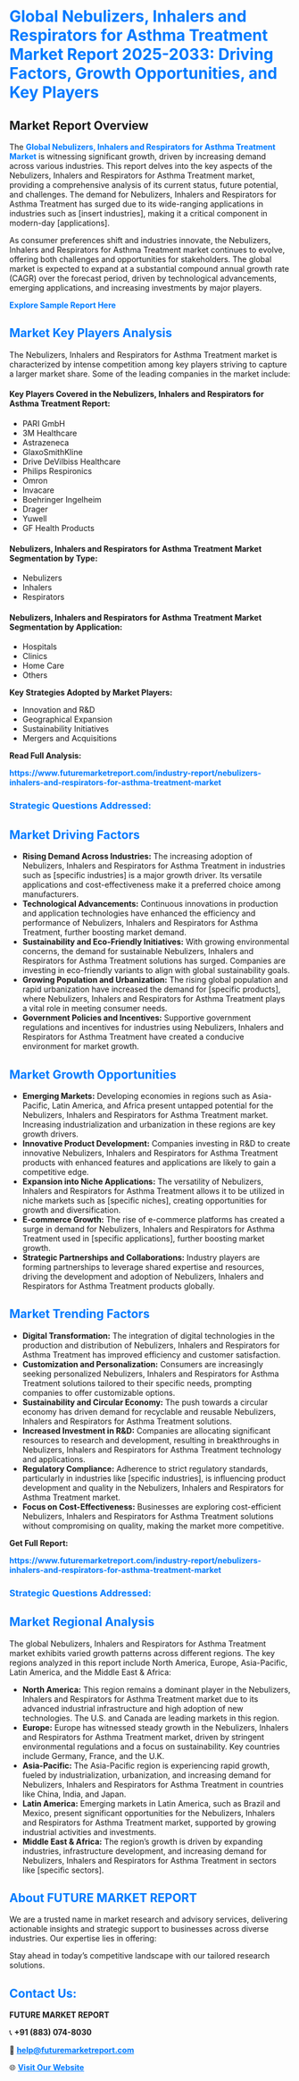<h1 style="color: #007BFF;">Global Nebulizers, Inhalers and Respirators for Asthma Treatment Market Report 2025-2033: Driving Factors, Growth Opportunities, and Key Players</h1>

<section id="overview">
<h2>Market Report Overview</h2>
<p>The <a href="https://www.futuremarketreport.com/industry-report/nebulizers-inhalers-and-respirators-for-asthma-treatment-market" style="color: #007BFF; text-decoration: none;"><strong>Global Nebulizers, Inhalers and Respirators for Asthma Treatment Market</strong></a> is witnessing significant growth, driven by increasing demand across various industries. This report delves into the key aspects of the Nebulizers, Inhalers and Respirators for Asthma Treatment market, providing a comprehensive analysis of its current status, future potential, and challenges. The demand for Nebulizers, Inhalers and Respirators for Asthma Treatment has surged due to its wide-ranging applications in industries such as [insert industries], making it a critical component in modern-day [applications].</p>
<p>As consumer preferences shift and industries innovate, the Nebulizers, Inhalers and Respirators for Asthma Treatment market continues to evolve, offering both challenges and opportunities for stakeholders. The global market is expected to expand at a substantial compound annual growth rate (CAGR) over the forecast period, driven by technological advancements, emerging applications, and increasing investments by major players.</p>
</section>

<section id="overview">
<p><a href="https://www.futuremarketreport.com/request-sample/reportId=98885" style="color: #007BFF; text-decoration: none;"><strong>Explore Sample Report Here</strong></a></p>
</section>

<section id="key-players">
<h2 style="color: #007BFF;">Market Key Players Analysis</h2>
<p>The Nebulizers, Inhalers and Respirators for Asthma Treatment market is characterized by intense competition among key players striving to capture a larger market share. Some of the leading companies in the market include:</p>
<h4>Key Players Covered in the Nebulizers, Inhalers and Respirators for Asthma Treatment Report:</h4>
<ul><li>PARI GmbH</li><li>3M Healthcare</li><li>Astrazeneca</li><li>GlaxoSmithKline</li><li>Drive DeVilbiss Healthcare</li><li>Philips Respironics</li><li>Omron</li><li>Invacare</li><li>Boehringer Ingelheim</li><li>Drager</li><li>Yuwell</li><li>GF Health Products</li></ul>
<h4>Nebulizers, Inhalers and Respirators for Asthma Treatment Market Segmentation by Type:</h4>
<ul><li>Nebulizers</li><li>Inhalers</li><li>Respirators</li></ul>

<h4>Nebulizers, Inhalers and Respirators for Asthma Treatment Market Segmentation by Application:</h4>
<ul><li>Hospitals</li><li>Clinics</li><li>Home Care</li><li>Others</li></ul>
<p><strong>Key Strategies Adopted by Market Players:</strong></p>
<ul>
<li>Innovation and R&D</li>
<li>Geographical Expansion</li>
<li>Sustainability Initiatives</li>
<li>Mergers and Acquisitions</li>
</ul>
</section>

<section>
<p><strong>Read Full Analysis: </strong></p><a href="https://www.futuremarketreport.com/industry-report/nebulizers-inhalers-and-respirators-for-asthma-treatment-market" style="color: #007BFF; text-decoration: none;"><strong>https://www.futuremarketreport.com/industry-report/nebulizers-inhalers-and-respirators-for-asthma-treatment-market</strong></a>
<h3 style="color: #007BFF;">Strategic Questions Addressed:</h3>
</section>

<section id="driving-factors">
<h2 style="color: #007BFF;">Market Driving Factors</h2>
<ul>
<li><strong>Rising Demand Across Industries:</strong> The increasing adoption of Nebulizers, Inhalers and Respirators for Asthma Treatment in industries such as [specific industries] is a major growth driver. Its versatile applications and cost-effectiveness make it a preferred choice among manufacturers.</li>
<li><strong>Technological Advancements:</strong> Continuous innovations in production and application technologies have enhanced the efficiency and performance of Nebulizers, Inhalers and Respirators for Asthma Treatment, further boosting market demand.</li>
<li><strong>Sustainability and Eco-Friendly Initiatives:</strong> With growing environmental concerns, the demand for sustainable Nebulizers, Inhalers and Respirators for Asthma Treatment solutions has surged. Companies are investing in eco-friendly variants to align with global sustainability goals.</li>
<li><strong>Growing Population and Urbanization:</strong> The rising global population and rapid urbanization have increased the demand for [specific products], where Nebulizers, Inhalers and Respirators for Asthma Treatment plays a vital role in meeting consumer needs.</li>
<li><strong>Government Policies and Incentives:</strong> Supportive government regulations and incentives for industries using Nebulizers, Inhalers and Respirators for Asthma Treatment have created a conducive environment for market growth.</li>
</ul>
</section>

<section id="growth-opportunities">
<h2 style="color: #007BFF;">Market Growth Opportunities</h2>
<ul>
<li><strong>Emerging Markets:</strong> Developing economies in regions such as Asia-Pacific, Latin America, and Africa present untapped potential for the Nebulizers, Inhalers and Respirators for Asthma Treatment market. Increasing industrialization and urbanization in these regions are key growth drivers.</li>
<li><strong>Innovative Product Development:</strong> Companies investing in R&D to create innovative Nebulizers, Inhalers and Respirators for Asthma Treatment products with enhanced features and applications are likely to gain a competitive edge.</li>
<li><strong>Expansion into Niche Applications:</strong> The versatility of Nebulizers, Inhalers and Respirators for Asthma Treatment allows it to be utilized in niche markets such as [specific niches], creating opportunities for growth and diversification.</li>
<li><strong>E-commerce Growth:</strong> The rise of e-commerce platforms has created a surge in demand for Nebulizers, Inhalers and Respirators for Asthma Treatment used in [specific applications], further boosting market growth.</li>
<li><strong>Strategic Partnerships and Collaborations:</strong> Industry players are forming partnerships to leverage shared expertise and resources, driving the development and adoption of Nebulizers, Inhalers and Respirators for Asthma Treatment products globally.</li>
</ul>
</section>

<section id="trending-factors">
<h2 style="color: #007BFF;">Market Trending Factors</h2>
<ul>
<li><strong>Digital Transformation:</strong> The integration of digital technologies in the production and distribution of Nebulizers, Inhalers and Respirators for Asthma Treatment has improved efficiency and customer satisfaction.</li>
<li><strong>Customization and Personalization:</strong> Consumers are increasingly seeking personalized Nebulizers, Inhalers and Respirators for Asthma Treatment solutions tailored to their specific needs, prompting companies to offer customizable options.</li>
<li><strong>Sustainability and Circular Economy:</strong> The push towards a circular economy has driven demand for recyclable and reusable Nebulizers, Inhalers and Respirators for Asthma Treatment solutions.</li>
<li><strong>Increased Investment in R&D:</strong> Companies are allocating significant resources to research and development, resulting in breakthroughs in Nebulizers, Inhalers and Respirators for Asthma Treatment technology and applications.</li>
<li><strong>Regulatory Compliance:</strong> Adherence to strict regulatory standards, particularly in industries like [specific industries], is influencing product development and quality in the Nebulizers, Inhalers and Respirators for Asthma Treatment market.</li>
<li><strong>Focus on Cost-Effectiveness:</strong> Businesses are exploring cost-efficient Nebulizers, Inhalers and Respirators for Asthma Treatment solutions without compromising on quality, making the market more competitive.</li>
</ul>
</section>

<section>
<p><strong>Get Full Report: </strong></p><a href="https://www.futuremarketreport.com/industry-report/nebulizers-inhalers-and-respirators-for-asthma-treatment-market" style="color: #007BFF; text-decoration: none;"><strong>https://www.futuremarketreport.com/industry-report/nebulizers-inhalers-and-respirators-for-asthma-treatment-market</strong></a>
<h3 style="color: #007BFF;">Strategic Questions Addressed:</h3>
</section>


<section id="regional-analysis">
<h2 style="color: #007BFF;">Market Regional Analysis</h2>
<p>The global Nebulizers, Inhalers and Respirators for Asthma Treatment market exhibits varied growth patterns across different regions. The key regions analyzed in this report include North America, Europe, Asia-Pacific, Latin America, and the Middle East & Africa:</p>
<ul>
<li><strong>North America:</strong> This region remains a dominant player in the Nebulizers, Inhalers and Respirators for Asthma Treatment market due to its advanced industrial infrastructure and high adoption of new technologies. The U.S. and Canada are leading markets in this region.</li>
<li><strong>Europe:</strong> Europe has witnessed steady growth in the Nebulizers, Inhalers and Respirators for Asthma Treatment market, driven by stringent environmental regulations and a focus on sustainability. Key countries include Germany, France, and the U.K.</li>
<li><strong>Asia-Pacific:</strong> The Asia-Pacific region is experiencing rapid growth, fueled by industrialization, urbanization, and increasing demand for Nebulizers, Inhalers and Respirators for Asthma Treatment in countries like China, India, and Japan.</li>
<li><strong>Latin America:</strong> Emerging markets in Latin America, such as Brazil and Mexico, present significant opportunities for the Nebulizers, Inhalers and Respirators for Asthma Treatment market, supported by growing industrial activities and investments.</li>
<li><strong>Middle East & Africa:</strong> The region’s growth is driven by expanding industries, infrastructure development, and increasing demand for Nebulizers, Inhalers and Respirators for Asthma Treatment in sectors like [specific sectors].</li>
</ul>
</section>

<footer>
<h2 style="color: #007BFF;">About FUTURE MARKET REPORT</h2>
<p>We are a trusted name in market research and advisory services, delivering actionable insights and strategic support to businesses across diverse industries. Our expertise lies in offering:</p>

<p>Stay ahead in today’s competitive landscape with our tailored research solutions.</p>

<h2 style="color: #007BFF;">Contact Us:</h2>
<p><strong>FUTURE MARKET REPORT</strong></p>
<p>📞 <strong>+91 (883) 074-8030</strong></p>
<p>📧 <strong><a href="mailto:help@futuremarketreport.com" style="color: #007BFF;">help@futuremarketreport.com</a></strong></p>
<p>🌐 <strong><a href="https://www.futuremarketreport.com/" style="color: #007BFF;">Visit Our Website</a></strong></p>
</footer>